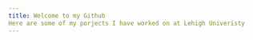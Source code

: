 ```yaml
---
title: Welcome to my Github
Here are some of my porjects I have worked on at Lehigh Univeristy
---
```


